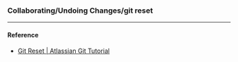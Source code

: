 ### Collaborating/Undoing Changes/git reset



----
#### Reference
- [Git Reset | Atlassian Git Tutorial](https://www.atlassian.com/git/tutorials/undoing-changes/git-reset)